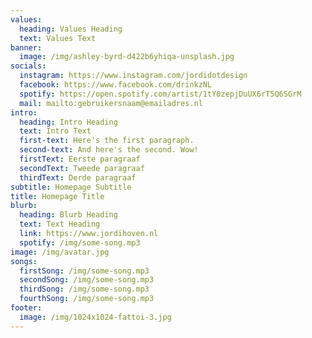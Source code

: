 ```yaml
---
values:
  heading: Values Heading
  text: Values Text
banner:
  image: /img/ashley-byrd-d422b6yhiqa-unsplash.jpg
socials:
  instagram: https://www.instagram.com/jordidotdesign
  facebook: https://www.facebook.com/drinkzNL
  spotify: https://open.spotify.com/artist/1tY0zepjDuUX6rT5Q6SGrM
  mail: mailto:gebruikersnaam@emailadres.nl
intro:
  heading: Intro Heading
  text: Intro Text
  first-text: Here's the first paragraph.
  second-text: And here's the second. Wow!
  firstText: Eerste paragraaf
  secondText: Tweede paragraaf
  thirdText: Derde paragraaf
subtitle: Homepage Subtitle
title: Homepage Title
blurb:
  heading: Blurb Heading
  text: Text Heading
  link: https://www.jordihoven.nl
  spotify: /img/some-song.mp3
image: /img/avatar.jpg
songs:
  firstSong: /img/some-song.mp3
  secondSong: /img/some-song.mp3
  thirdSong: /img/some-song.mp3
  fourthSong: /img/some-song.mp3
footer:
  image: /img/1024x1024-fattoi-3.jpg
---
```

